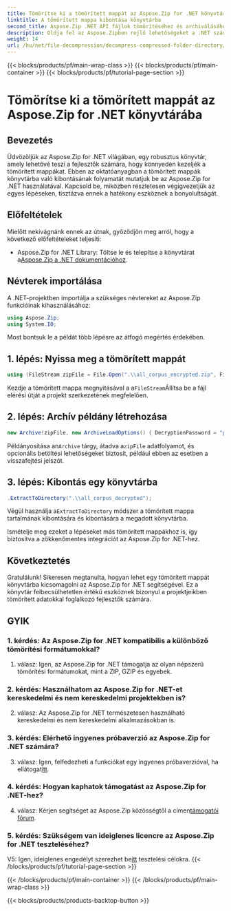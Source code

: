 ```yaml
---
title: Tömörítse ki a tömörített mappát az Aspose.Zip for .NET könyvtárába
linktitle: A tömörített mappa kibontása könyvtárba
second_title: Aspose.Zip .NET API fájlok tömörítéséhez és archiválásához
description: Oldja fel az Aspose.Zipben rejlő lehetőségeket a .NET számára! Ezzel a lépésenkénti útmutatóval megtudhatja, hogyan bonthatja ki könnyedén a mappákat. Merüljön el a zökkenőmentes tömörítés és extrahálás világában.
weight: 14
url: /hu/net/file-decompression/decompress-compressed-folder-directory/
---
```


{{< blocks/products/pf/main-wrap-class >}}
{{< blocks/products/pf/main-container >}}
{{< blocks/products/pf/tutorial-page-section >}}

# Tömörítse ki a tömörített mappát az Aspose.Zip for .NET könyvtárába

## Bevezetés

Üdvözöljük az Aspose.Zip for .NET világában, egy robusztus könyvtár, amely lehetővé teszi a fejlesztők számára, hogy könnyedén kezeljék a tömörített mappákat. Ebben az oktatóanyagban a tömörített mappák könyvtárba való kibontásának folyamatát mutatjuk be az Aspose.Zip for .NET használatával. Kapcsold be, miközben részletesen végigvezetjük az egyes lépéseken, tisztázva ennek a hatékony eszköznek a bonyolultságát.

## Előfeltételek

Mielőtt nekivágnánk ennek az útnak, győződjön meg arról, hogy a következő előfeltételeket teljesíti:

-  Aspose.Zip for .NET Library: Töltse le és telepítse a könyvtárat a[Aspose.Zip a .NET dokumentációhoz](https://reference.aspose.com/zip/net/).

## Névterek importálása

A .NET-projektben importálja a szükséges névtereket az Aspose.Zip funkcióinak kihasználásához:

```csharp
using Aspose.Zip;
using System.IO;
```

Most bontsuk le a példát több lépésre az átfogó megértés érdekében.

## 1. lépés: Nyissa meg a tömörített mappát

```csharp
using (FileStream zipFile = File.Open(".\\all_corpus_encrypted.zip", FileMode.Open))
```

 Kezdje a tömörített mappa megnyitásával a a`FileStream`Állítsa be a fájl elérési útját a projekt szerkezetének megfelelően.

## 2. lépés: Archív példány létrehozása

```csharp
new Archive(zipFile, new ArchiveLoadOptions() { DecryptionPassword = "p@s$" })
```

 Példányosítása an`Archive` tárgy, átadva a`zipFile` adatfolyamot, és opcionális betöltési lehetőségeket biztosít, például ebben az esetben a visszafejtési jelszót.

## 3. lépés: Kibontás egy könyvtárba

```csharp
.ExtractToDirectory(".\\all_corpus_decrypted");
```

 Végül használja a`ExtractToDirectory` módszer a tömörített mappa tartalmának kibontására és kibontására a megadott könyvtárba.

Ismételje meg ezeket a lépéseket más tömörített mappákhoz is, így biztosítva a zökkenőmentes integrációt az Aspose.Zip for .NET-hez.

## Következtetés

Gratulálunk! Sikeresen megtanulta, hogyan lehet egy tömörített mappát könyvtárba kicsomagolni az Aspose.Zip for .NET segítségével. Ez a könyvtár felbecsülhetetlen értékű eszköznek bizonyul a projektjeikben tömörített adatokkal foglalkozó fejlesztők számára.

## GYIK

### 1. kérdés: Az Aspose.Zip for .NET kompatibilis a különböző tömörítési formátumokkal?

1. válasz: Igen, az Aspose.Zip for .NET támogatja az olyan népszerű tömörítési formátumokat, mint a ZIP, GZIP és egyebek.

### 2. kérdés: Használhatom az Aspose.Zip for .NET-et kereskedelmi és nem kereskedelmi projektekben is?

2. válasz: Az Aspose.Zip for .NET természetesen használható kereskedelmi és nem kereskedelmi alkalmazásokban is.

### 3. kérdés: Elérhető ingyenes próbaverzió az Aspose.Zip for .NET számára?

 3. válasz: Igen, felfedezheti a funkciókat egy ingyenes próbaverzióval, ha ellátogat[itt](https://releases.aspose.com/).

### 4. kérdés: Hogyan kaphatok támogatást az Aspose.Zip for .NET-hez?

 4. válasz: Kérjen segítséget az Aspose.Zip közösségtől a címen[támogatói fórum](https://forum.aspose.com/c/zip/37).

### 5. kérdés: Szükségem van ideiglenes licencre az Aspose.Zip for .NET teszteléséhez?

 V5: Igen, ideiglenes engedélyt szerezhet be[itt](https://purchase.aspose.com/temporary-license/) tesztelési célokra.
{{< /blocks/products/pf/tutorial-page-section >}}

{{< /blocks/products/pf/main-container >}}
{{< /blocks/products/pf/main-wrap-class >}}

{{< blocks/products/products-backtop-button >}}
